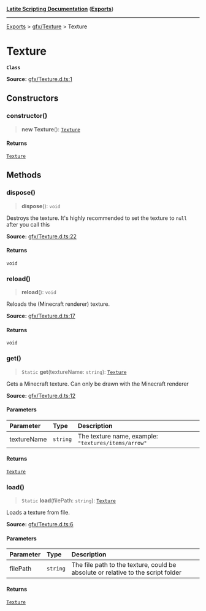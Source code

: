 [**Latite Scripting Documentation**](../../README.md) ([**Exports**](../../exports.md))

---

[Exports](../../exports.md) > [gfx/Texture](../index.md) > Texture

# Texture

**`Class`**

**Source:** [gfx/Texture.d.ts:1](https://github.com/LatiteScripting/latitescripting.github.io/blob/5c29411/definitions/gfx/Texture.d.ts#L1)

## Constructors

### constructor()

> **new Texture**(): [`Texture`](class.Texture.md)

#### Returns

[`Texture`](class.Texture.md)

## Methods

### dispose()

> **dispose**(): `void`

Destroys the texture. It's highly recommended to set the texture to `null` after you call this

**Source:** [gfx/Texture.d.ts:22](https://github.com/LatiteScripting/latitescripting.github.io/blob/5c29411/definitions/gfx/Texture.d.ts#L22)

#### Returns

`void`

### reload()

> **reload**(): `void`

Reloads the (Minecraft renderer) texture.

**Source:** [gfx/Texture.d.ts:17](https://github.com/LatiteScripting/latitescripting.github.io/blob/5c29411/definitions/gfx/Texture.d.ts#L17)

#### Returns

`void`

### get()

> `Static` **get**(textureName: `string`): [`Texture`](class.Texture.md)

Gets a Minecraft texture. Can only be drawn with the Minecraft renderer

**Source:** [gfx/Texture.d.ts:12](https://github.com/LatiteScripting/latitescripting.github.io/blob/5c29411/definitions/gfx/Texture.d.ts#L12)

#### Parameters

| Parameter   | Type     | Description                                         |
| :---------- | :------- | :-------------------------------------------------- |
| textureName | `string` | The texture name, example: `"textures/items/arrow"` |

#### Returns

[`Texture`](class.Texture.md)

### load()

> `Static` **load**(filePath: `string`): [`Texture`](class.Texture.md)

Loads a texture from file.

**Source:** [gfx/Texture.d.ts:6](https://github.com/LatiteScripting/latitescripting.github.io/blob/5c29411/definitions/gfx/Texture.d.ts#L6)

#### Parameters

| Parameter | Type     | Description                                                                      |
| :-------- | :------- | :------------------------------------------------------------------------------- |
| filePath  | `string` | The file path to the texture, could be absolute or relative to the script folder |

#### Returns

[`Texture`](class.Texture.md)
